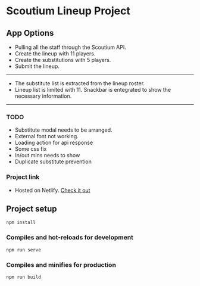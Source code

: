 # Scoutium Lineup Project

## App Options
- Pulling all the staff through the Scoutium API.
- Create the lineup with 11 players.
- Create the substitutions with 5 players.
- Submit the lineup.

***
- The substitute list is extracted from the lineup roster.
- Lineup list is limited with 11. Snackbar is entegrated to show the necessary information.
***
### TODO
- Substitute modal needs to be arranged.
- External font not working.
- Loading action for api response
- Some css fix
- In/out mins needs to show
- Duplicate substitute prevention

### Project link
- Hosted on Netlify. [Check it out](https://scoutium-lineup.netlify.app/)

## Project setup
```
npm install
```

### Compiles and hot-reloads for development
```
npm run serve
```

### Compiles and minifies for production
```
npm run build
```

